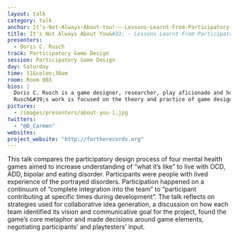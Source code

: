```yaml
---
layout: talk
category: talk
anchor: It’s-Not-Always-About-You!-–-Lessons-Learnt-From-Participatory-Deep-Game-Design
title: It's Not Always About You&#33; - Lessons Learnt From Participatory Deep Game Design
presenters:
  - Doris C. Rusch
track: Participatory Game Design
session: Participatory Game Design
day: Saturday
time: 11&colon;30am
room: Room 803
bios: |
  Doris C. Rusch is a game designer, researcher, play aficionado and holds a position as assistant professor for game design at DePaul University in Chicago where she founded the “Play for Change” lab. Before that she did post doctoral work at GAMBIT Game Lab, MIT, and Vienna University of Technology (Austria).
  Rusch&#39;s work is focused on the theory and practice of game design, particularly in regard to games that model the &quot;human experience”, create empathy and can be used for mental health activism. 
pictures:
  - /images/presenters/about-you-1.jpg
twitters:
  - "@D_Carmen"
websites:
project_website: "http://fortherecords.org"
---
```

This talk compares the participatory design process of four mental health games aimed to increase understanding of “what it’s like” to live with OCD, ADD, bipolar and eating disorder. Participants were people with lived experience of the portrayed disorders. Participation happened on a continuum of “complete integration into the team” to “participant contributing at specific times during development”. The talk reflects on strategies used for collaborative idea generation, a discussion on how each team identified its vision and communicative goal for the project, found the game’s core metaphor and made decisions around game elements, negotiating participants’ and playtesters’ input.
